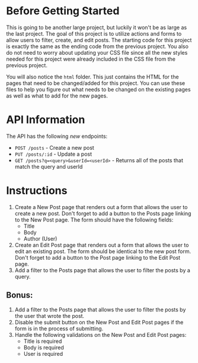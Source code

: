 # Before Getting Started

This is going to be another large project, but luckily it won't be as large as the last project. The goal of this project is to utilize actions and forms to allow users to filter, create, and edit posts. The starting code for this project is exactly the same as the ending code from the previous project. You also do not need to worry about updating your CSS file since all the new styles needed for this project were already included in the CSS file from the previous project.

You will also notice the `html` folder. This just contains the HTML for the pages that need to be changed/added for this project. You can use these files to help you figure out what needs to be changed on the existing pages as well as what to add for the new pages.

# API Information

The API has the following _new_ endpoints:

- `POST /posts` - Create a new post
- `PUT /posts/:id` - Update a post
- `GET /posts?q=<query>&userId=<userId>` - Returns all of the posts that match the query and userId

# Instructions

1. Create a New Post page that renders out a form that allows the user to create a new post. Don't forget to add a button to the Posts page linking to the New Post page. The form should have the following fields:
   - Title
   - Body
   - Author (User)
2. Create an Edit Post page that renders out a form that allows the user to edit an existing post. The form should be identical to the new post form. Don't forget to add a button to the Post page linking to the Edit Post page.
3. Add a filter to the Posts page that allows the user to filter the posts by a query.

## Bonus:

1. Add a filter to the Posts page that allows the user to filter the posts by the user that wrote the post.
2. Disable the submit button on the New Post and Edit Post pages if the form is in the process of submitting.
3. Handle the following validations on the New Post and Edit Post pages:
   - Title is required
   - Body is required
   - User is required
